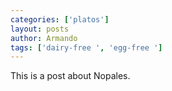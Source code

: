 ```yaml
---
categories: ['platos']
layout: posts
author: Armando
tags: ['dairy-free ', 'egg-free ']
---
```

This is a post about Nopales.
